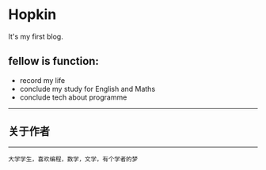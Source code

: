 # Hopkin
It's my first  blog.  

## fellow is function:
  - record my life
  - conclude my study for English and Maths
  - conclude tech about programme
 ---
 
 ## 关于作者
 ---
    大学学生，喜欢编程，数学，文学，有个学者的梦
